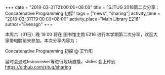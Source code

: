 +++
date = "2018-03-31T21:00:00+08:00"
title = "SJTUG 2018第二次分享：Concatenative Programming 初探"
tags = ["news", "sharing"]
activity_time = "2018-03-31T19:00:00+08:00"
activity_place="Main Library E216"
author="Evensgn"
+++

本周六（31日）晚 19:00 将在 图书馆主馆 E216 进行本学期第二次分享，欢迎大家带电脑前来参加。本次分享内容为：

Concatenative Programming 初探 @ 王竹阳

届时会通过teamviewer等进行现场直播，slides 会上传到 https://github.com/sjtug/sharing
